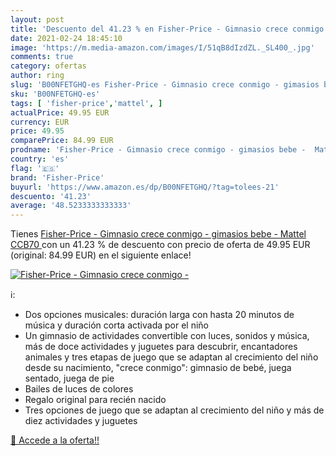 ```yaml
---
layout: post
title: 'Descuento del 41.23 % en Fisher-Price - Gimnasio crece conmigo - '
date: 2021-02-24 18:45:10
image: 'https://m.media-amazon.com/images/I/51qB8dIzdZL._SL400_.jpg'
comments: true
category: ofertas
author: ring
slug: 'B00NFETGHQ-es Fisher-Price - Gimnasio crece conmigo - gimasios bebe -...'
sku: 'B00NFETGHQ-es'
tags: [ 'fisher-price','mattel', ]
actualPrice: 49.95 EUR
currency: EUR
price: 49.95
comparePrice: 84.99 EUR
prodname: 'Fisher-Price - Gimnasio crece conmigo - gimasios bebe -  Mattel CCB70 '
country: 'es'
flag: '🇪🇸'
brand: 'Fisher-Price'
buyurl: 'https://www.amazon.es/dp/B00NFETGHQ/?tag=tolees-21'
descuento: '41.23'
average: '48.5233333333333'
---
```


Tienes [Fisher-Price - Gimnasio crece conmigo - gimasios bebe -  Mattel CCB70 ](https://www.amazon.es/dp/B00NFETGHQ/?tag=tolees-21) con un 41.23 % de descuento con precio de oferta de 49.95 EUR (original: 84.99 EUR) en el siguiente enlace!

[![Fisher-Price - Gimnasio crece conmigo - ](https://m.media-amazon.com/images/I/51qB8dIzdZL._SL400_.jpg)](https://www.amazon.es/dp/B00NFETGHQ/?tag=tolees-21)

ℹ️:

- Dos opciones musicales: duración larga con hasta 20 minutos de música y duración corta activada por el niño
- Un gimnasio de actividades convertible con luces, sonidos y música, más de doce actividades y juguetes para descubrir, encantadores animales y tres etapas de juego que se adaptan al crecimiento del niño desde su nacimiento, "crece conmigo": gimnasio de bebé, juega sentado, juega de pie
- Bailes de luces de colores
- Regalo original para recién nacido
- Tres opciones de juego que se adaptan al crecimiento del niño y más de diez actividades y juguetes

[🛒 Accede a la oferta!!](https://www.amazon.es/dp/B00NFETGHQ/?tag=tolees-21)
